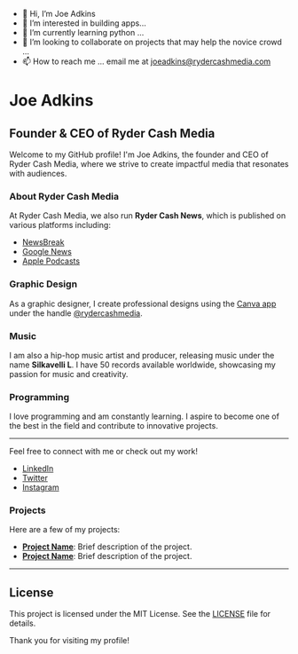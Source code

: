 - 👋 Hi, I’m Joe Adkins 
- 👀 I’m interested in building apps...
- 🌱 I’m currently learning python ...
- 💞️ I’m looking to collaborate on projects that may help the novice crowd ...
- 📫 How to reach me ... email me at joeadkins@rydercashmedia.com
# Joe Adkins

## Founder & CEO of Ryder Cash Media

Welcome to my GitHub profile! I'm Joe Adkins, the founder and CEO of Ryder Cash Media, where we strive to create impactful media that resonates with audiences.

### About Ryder Cash Media

At Ryder Cash Media, we also run **Ryder Cash News**, which is published on various platforms including:
- [NewsBreak](https://www.newsbreak.com/@c/1591073?s=01)
- [Google News](https://news.google.com)
- [Apple Podcasts](https://podcasts.apple.com)

### Graphic Design

As a graphic designer, I create professional designs using the [Canva app](https://www.canva.com) under the handle [@rydercashmedia](https://www.canva.com).

### Music

I am also a hip-hop music artist and producer, releasing music under the name **Silkavelli L**. I have 50 records available worldwide, showcasing my passion for music and creativity.

### Programming

I love programming and am constantly learning. I aspire to become one of the best in the field and contribute to innovative projects.

---

Feel free to connect with me or check out my work!

- [LinkedIn](your-linkedin-url)
- [Twitter](your-twitter-url)
- [Instagram](your-instagram-url)

### Projects

Here are a few of my projects:

- **[Project Name](your-project-url)**: Brief description of the project.
- **[Project Name](your-project-url)**: Brief description of the project.

---

## License

This project is licensed under the MIT License. See the [LICENSE](LICENSE) file for details.

Thank you for visiting my profile!
<!---
silkchamberlin/silkchamberlin is a ✨ special ✨ repository because its `README.md` (this file) appears on your GitHub profile.
You can click the Preview link to take a look at your changes.
--->
